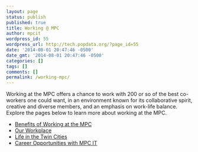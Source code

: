 ```yaml
---
layout: page
status: publish
published: true
title: Working @ MPC
author: mpcit
wordpress_id: 55
wordpress_url: http://tech.popdata.org/?page_id=55
date: '2014-08-01 20:47:46 -0500'
date_gmt: '2014-08-01 20:47:46 -0500'
categories: []
tags: []
comments: []
permalink: /working-mpc/
---
```

Working at the MPC offers a chance to work with 200 or so of the best co-workers one could want, in an environment known for its collaborative spirit, creative and diverse members, and an emphasis on work-life balance. Explore the pages below to learn more about working at the MPC.

* <a title="Benefits of Working at the MPC" href="/working-mpc/benefits-of-working-at-the-mpc/">Benefits of Working at the MPC</a>
* <a title="Our Workplace" href="/working-mpc/our-workplace/">Our Workplace</a>
* <a title="Twin Cities Life" href="/working-mpc/twin-cities-life/">Life in the Twin Cities</a>
* <a title="Career Opportunities" href="/working-mpc/career-opportunities/">Career Opportunities with MPC IT</a>
